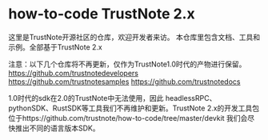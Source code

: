 # how-to-code TrustNote 2.x

这里是TrustNote开源社区的仓库，欢迎开发者来访。
本仓库里包含文档、工具和示例。全部基于TrustNote 2.x

注意：以下几个仓库将不再更新，仅作为TrustNote1.0时代的产物进行保留。
https://github.com/trustnotedevelopers
https://github.com/trustnotesamples
https://github.com/trustnotedocs

1.0时代的sdk在2.0的TrustNote中无法使用，因此 headlessRPC、pythonSDK、RustSDK等工具我们不再维护和更新。TrustNote 2.x的开发工具包位于https://github.com/trustnote/how-to-code/tree/master/devkit 我们会尽快推出不同的语言版本SDK。
